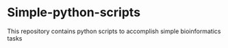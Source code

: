 # Simple-python-scripts
This repository contains python scripts to accomplish simple bioinformatics tasks
